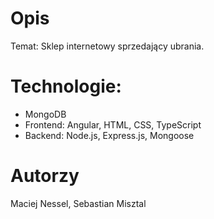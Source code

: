 # Opis
Temat: Sklep internetowy sprzedający ubrania. 

# Technologie:
* MongoDB
* Frontend: Angular, HTML, CSS, TypeScript
* Backend: Node.js, Express.js, Mongoose

# Autorzy
Maciej Nessel, Sebastian Misztal